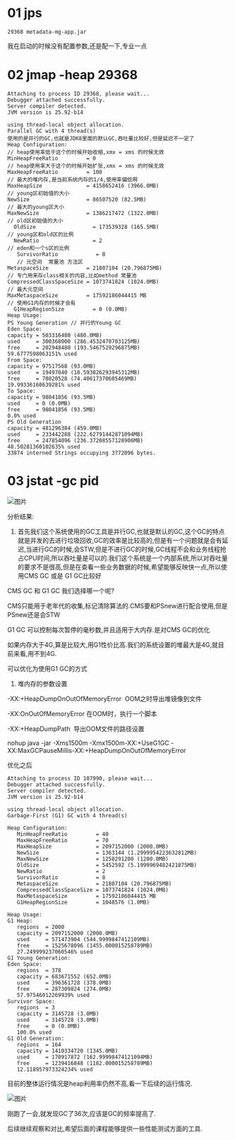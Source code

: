 # 01 jps

```plain
29368 metadata-mg-app.jar
```
我在启动的时候没有配置参数,还是配一下,专业一点

# 02 jmap -heap 29368

```plain
Attaching to process ID 29368, please wait...
Debugger attached successfully.
Server compiler detected.
JVM version is 25.92-b14

using thread-local object allocation.
Parallel GC with 4 thread(s)
使用的是并行的GC,也就是JDK8里面的默认GC,吞吐量比较好,但是延迟不一定了
Heap Configuration:
// heap使用率低于这个的时候开始收缩,xmx = xms 的时候无效
MinHeapFreeRatio         = 0
// heap使用率大于这个的时候开始扩张,xmx = xms 的时候无效
MaxHeapFreeRatio         = 100 
// 最大的堆内存,是当前系统内存的1/4,使用率偏低啊
MaxHeapSize              = 4158652416 (3966.0MB)
// young区初始值的大小
NewSize                  = 86507520 (82.5MB)
// 最大的young区大小
MaxNewSize               = 1386217472 (1322.0MB)
// old区初始值的大小
  OldSize                  = 173539328 (165.5MB)
// young区和old区的比例
  NewRatio                 = 2
// eden和一个s区的比例
   SurvivorRatio            = 8
   // 元空间  常量池 方法区
MetaspaceSize            = 21807104 (20.796875MB)
// 专门用来存class相关的内容,比如method 常量池
CompressedClassSpaceSize = 1073741824 (1024.0MB)
// 最大元空间
MaxMetaspaceSize         = 17592186044415 MB
// 使用G1内存的时候才会有
  G1HeapRegionSize         = 0 (0.0MB)
Heap Usage:
PS Young Generation // 并行的Young GC
Eden Space:
capacity = 503316480 (480.0MB)
used     = 300368000 (286.4532470703125MB)
free     = 202948480 (193.5467529296875MB)
59.6777598063151% used
From Space:
capacity = 97517568 (93.0MB)
used     = 19497040 (18.593826293945312MB)
free     = 78020528 (74.40617370605469MB)
19.99336160639281% used
To Space:
capacity = 98041856 (93.5MB)
used     = 0 (0.0MB)
free     = 98041856 (93.5MB)
0.0% used
PS Old Generation
capacity = 481296384 (459.0MB)
used     = 233442288 (222.62791442871094MB)
free     = 247854096 (236.37208557128906MB)
48.50281360102635% used
33874 interned Strings occupying 3772096 bytes.
```
# 
# 03 jstat -gc pid



![图片](https://uploader.shimo.im/f/Z191NbgZmfN6SIAC.png!thumbnail)


分析结果:

1. 首先我们这个系统使用的GC工具是并行GC,也就是默认的GC,这个GC的特点就是并发的去进行垃圾回收,GC的效率是比较高的,但是有一个问题就是会有延迟,当进行GC的时候,会STW,但是不进行GC的时候,GC线程不会和业务线程抢占CPU时间,所以吞吐量是可以的.我们这个系统是一个内部系统,所以对吞吐量的要求不是很高,但是在查看一些业务数据的时候,希望能够反映快一点,所以使用CMS GC 或是 G1 GC比较好

CMS GC 和 G1 GC 我们选择哪一个呢?

CMS只能用于老年代的收集,标记清除算法的.CMS要和PSnew进行配合使用,但是PSnew还是会STW

G1 GC 可以控制每次暂停的毫秒数,并且适用于大内存.是对CMS GC的优化

如果内存大于4G,算是比较大,用G1性价比高.我们的系统设置的堆最大是4G,就目前来看,用不到4G.

可以优化为使用G1 GC的方式

1. 堆内存的参数设置

-XX:+HeapDumpOnOutOfMemoryError  OOM之时导出堆镜像到文件

-XX:OnOutOfMemoryError 在OOM时，执行一个脚本

-XX:+HeapDumpPath  导出OOM文件的路径设置

nohup java -jar -Xms1500m -Xmx1500m-XX:+UseG1GC  -XX:MaxGCPauseMillis-XX:+HeapDumpOnOutOfMemoryError


优化之后

```plain
Attaching to process ID 107990, please wait...
Debugger attached successfully.
Server compiler detected.
JVM version is 25.92-b14

using thread-local object allocation.
Garbage-First (G1) GC with 4 thread(s)

Heap Configuration:
   MinHeapFreeRatio         = 40
   MaxHeapFreeRatio         = 70
   MaxHeapSize              = 2097152000 (2000.0MB)
   NewSize                  = 1363144 (1.2999954223632812MB)
   MaxNewSize               = 1258291200 (1200.0MB)
   OldSize                  = 5452592 (5.1999969482421875MB)
   NewRatio                 = 2
   SurvivorRatio            = 8
   MetaspaceSize            = 21807104 (20.796875MB)
   CompressedClassSpaceSize = 1073741824 (1024.0MB)
   MaxMetaspaceSize         = 17592186044415 MB
   G1HeapRegionSize         = 1048576 (1.0MB)

Heap Usage:
G1 Heap:
   regions  = 2000
   capacity = 2097152000 (2000.0MB)
   used     = 571473904 (544.9999847412109MB)
   free     = 1525678096 (1455.000015258789MB)
   27.249999237060546% used
G1 Young Generation:
Eden Space:
   regions  = 378
   capacity = 683671552 (652.0MB)
   used     = 396361728 (378.0MB)
   free     = 287309824 (274.0MB)
   57.97546012269939% used
Survivor Space:
   regions  = 3
   capacity = 3145728 (3.0MB)
   used     = 3145728 (3.0MB)
   free     = 0 (0.0MB)
   100.0% used
G1 Old Generation:
   regions  = 164
   capacity = 1410334720 (1345.0MB)
   used     = 170917872 (162.99998474121094MB)
   free     = 1239416848 (1182.000015258789MB)
   12.118957973324234% used
```
目前的整体运行情况是heap利用率仍然不高,看一下后续的运行情况.

![图片](https://uploader.shimo.im/f/KCWoB7goZ7EJzNCn.png!thumbnail)

刚跑了一会,就发现GC了36次,应该是GC的频率提高了.

后续继续观察和对比,希望后面的课程能够提供一些性能测试方面的工具.



